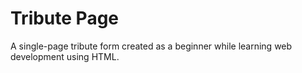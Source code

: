 # Tribute Page
A single-page tribute form created as a beginner while learning web development using HTML.

